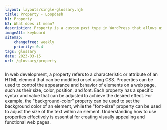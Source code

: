 ```yaml
--- 
layout: layouts/single-glossary.njk
title: Property - Loopdash
h1: Property
h2: What does it mean?
description: Property is a custom post type in WordPress that allows users to create and manage listings for real estate, rentals, or any other type of property.
imageAlt: keyboard
sitemap:
	changefreq: weekly
	priority: 0.4
tags: glossary
date: 2023-03-15
url: /glossary/property
---
```


In web development, a property refers to a characteristic or attribute of an HTML element that can be modified or set using CSS. Properties can be used to control the appearance and behavior of elements on a web page, such as their size, color, position, and font. Each property has a specific syntax and value that can be adjusted to achieve the desired effect. For example, the "background-color" property can be used to set the background color of an element, while the "font-size" property can be used to adjust the size of the text within an element. Understanding how to use properties effectively is essential for creating visually appealing and functional web pages.
